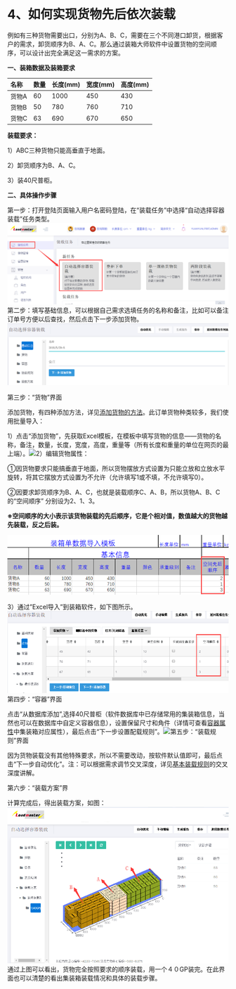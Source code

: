 # 4、如何实现货物先后依次装载

例如有三种货物需要出口，分别为A、B、C，需要在三个不同港口卸货，根据客户的需求，卸货顺序为B、A、C。那么通过装箱大师软件中设置货物的空间顺序，可以设计出完全满足这一需求的方案。

**一、装箱数据及装箱要求**

| 名称 | 数量 | 长度\(mm\) | 宽度\(mm\) | 高度\(mm\) |
| :--- | :--- | :--- | :--- | :--- |
| 货物A | 60 | 1000 | 450 | 430 |
| 货物B | 50 | 780 | 760 | 710 |
| 货物C | 63 | 690 | 670 | 650 |

**装载要求：**

1）ABC三种货物只能高垂直于地面。

2）卸货顺序为B、A、C。

3）装40尺普柜。

**二、具体操作步骤**

第一步：打开登陆页面输入用户名密码登陆，在“装载任务”中选择“自动选择容器装载”任务类型。![](/.gitbook/assets/58%20-%20副本%20-%20副本.png)第二步：填写基础信息，可以根据自己需求选填任务的名称和备注，比如可以备注订单号方便以后查找，然后点击下一步添加货物。![](/.gitbook/assets/5%20-%20副本%20%282%29.png)

第三步：“货物”界面

添加货物，有四种添加方法，详见[添加货物的方法](https://doc.zhuangxiang.com/page/goods/add%20way.html)。此订单货物种类较多，我们使用批量导入：

1）点击“添加货物”，先获取Excel模板，在模板中填写货物的信息——货物的名称，备注，数量，长度，宽度，高度，重量等（所有长度和重量的单位在网页的最上端）。![](/.gitbook/assets/hjj)2）编辑货物属性：

①因货物要求只能搞垂直于地面，所以货物摆放方式设置为只能立放和立放水平旋转，将其它摆放方式设置为不允许（允许填写1或不填，不允许填写0）。

②因要求卸货顺序为B、A、C，也就是装载顺序C、A、B，所以货物A、B、C的“空间顺序” 分别设为2、1、3。

**※空间顺序的大小表示该货物装载的先后顺序，它是个相对值，数值越大的货物越先装载，反之后装。**

![](/.gitbook/assets/64.png)

3）通过”Excel导入”到装箱软件，如下图所示。![](/.gitbook/assets/65.png)第四步：“容器”界面

点击“从数据库添加”,选择40尺普柜（软件数据库中已存储常用的集装箱信息，当然也可以在数据库中自定义容器信息），设置保留尺寸和角件（详情可查看[容器属性](https://doc.zhuangxiang.com/page/container/property.html)中集装箱对应属性），最后点击“下一步设置配载规则”。![](/.gitbook/assets/hjgk)第五步：“装载规则”界面

因为货物装载没有其他特殊要求，所以不需要改动，按软件默认值即可，最后点击“下一步自动优化”。注：可以根据需求调节交叉深度，详见[基本装载规则](https://doc.zhuangxiang.com/page/Loading%20Rule/base%20rule.html)的交叉深度讲解。

第六步：“装载方案”界

计算完成后，得出装载方案，如图：![](/.gitbook/assets/66.png)通过上图可以看出，货物完全按照要求的顺序装载，用一个４０GP装完。在此界面也可以清楚的看出集装箱装载情况和具体的装载步骤。

